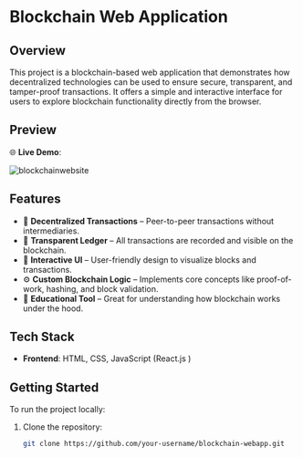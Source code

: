 # Blockchain Web Application

## Overview

This project is a blockchain-based web application that demonstrates how decentralized technologies can be used to ensure secure, transparent, and tamper-proof transactions. It offers a simple and interactive interface for users to explore blockchain functionality directly from the browser.

## Preview

🌐 **Live Demo**: 

![blockchainwebsite](https://github.com/user-attachments/assets/13910542-a507-40d1-9f37-9148719ee7ce)

## Features

- 🔐 **Decentralized Transactions** – Peer-to-peer transactions without intermediaries.
- 📜 **Transparent Ledger** – All transactions are recorded and visible on the blockchain.
- 🧩 **Interactive UI** – User-friendly design to visualize blocks and transactions.
- ⚙️ **Custom Blockchain Logic** – Implements core concepts like proof-of-work, hashing, and block validation.
- 🧪 **Educational Tool** – Great for understanding how blockchain works under the hood.

## Tech Stack

- **Frontend**: HTML, CSS, JavaScript (React.js )
  
## Getting Started

To run the project locally:

1. Clone the repository:
   ```bash
   git clone https://github.com/your-username/blockchain-webapp.git
